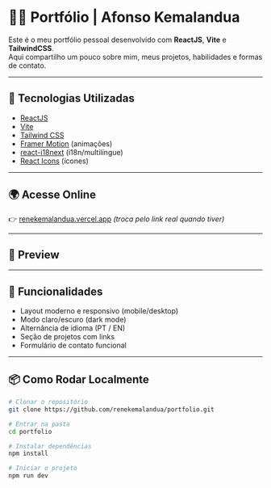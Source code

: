 # 🧑‍💻 Portfólio | Afonso Kemalandua

Este é o meu portfólio pessoal desenvolvido com **ReactJS**, **Vite** e **TailwindCSS**.  
Aqui compartilho um pouco sobre mim, meus projetos, habilidades e formas de contato.

---

## 🚀 Tecnologias Utilizadas

- [ReactJS](https://reactjs.org/)
- [Vite](https://vitejs.dev/)
- [Tailwind CSS](https://tailwindcss.com/)
- [Framer Motion](https://www.framer.com/motion/) (animações)
- [react-i18next](https://react.i18next.com/) (i18n/multilíngue)
- [React Icons](https://react-icons.github.io/react-icons/) (ícones)

---

## 🌍 Acesse Online

👉 [renekemalandua.vercel.app](https://renekemalandua.vercel.app) *(troca pelo link real quando tiver)*

---

## 📸 Preview

<!-- Você pode adicionar prints aqui futuramente -->
<!-- ![screenshot](./public/screenshot.png) -->

---

## 🧠 Funcionalidades

- Layout moderno e responsivo (mobile/desktop)
- Modo claro/escuro (dark mode)
- Alternância de idioma (PT / EN)
- Seção de projetos com links
- Formulário de contato funcional

---

## 📦 Como Rodar Localmente

```bash
# Clonar o repositório
git clone https://github.com/renekemalandua/portfolio.git

# Entrar na pasta
cd portfolio

# Instalar dependências
npm install

# Iniciar o projeto
npm run dev
